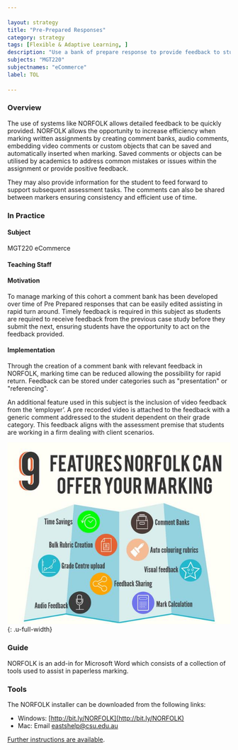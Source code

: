 ```yaml
---

layout: strategy
title: "Pre-Prepared Responses"
category: strategy
tags: [Flexible & Adaptive Learning, ]
description: "Use a bank of prepare response to provide feedback to students fast."
subjects: "MGT220"
subjectnames: "eCommerce"
label: TOL

---
```


### Overview

The use of systems like NORFOLK allows detailed feedback to be quickly provided. NORFOLK allows the opportunity to increase efficiency when marking written assignments by creating comment banks, audio comments, embedding video comments or custom objects that can be saved and automatically inserted when marking. Saved comments or objects can be utilised by academics to address common mistakes or issues within the assignment or provide positive feedback.

They may also provide information for the student to feed forward to support subsequent assessment tasks. The comments can also be shared between markers ensuring consistency and efficient use of time.

### In Practice
<div class="u-release practice" >

<div class="practice-item">
<div class="practice-content" markdown="1">

#### Subject

MGT220 eCommerce

#### Teaching Staff

#### Motivation

To manage marking of this cohort  a comment bank has been developed over time of Pre Prepared responses that can be easily edited assisting in rapid turn around. Timely feedback is required in this subject as students are required to receive feedback from the previous case study before they submit the next, ensuring students have the opportunity to act on the feedback provided.  

#### Implementation

Through the creation of a comment bank with relevant feedback in NORFOLK, marking time can be reduced allowing the possibility for rapid return.  Feedback can be stored under categories such as "presentation" or "referencing".  

An additional feature used in this subject is the inclusion of  video feedback  from the ‘employer’.  A pre recorded video is attached to the feedback with a generic comment addressed to the student dependent on their grade category.  This feedback aligns with the assessment premise that students are working in a firm dealing with client scenarios.  

![Norfolk features](../images/practices/Pre-prepared-responses-MGT220.jpg){: .u-full-width}

</div>
</div>
</div>

### Guide

NORFOLK is an add-in for Microsoft Word which consists of a collection of tools used to assist in paperless marking.

### Tools

The NORFOLK installer can be downloaded from the following links:

- Windows: [http://bit.ly/NORFOLK](http://bit.ly/NORFOLK)
- Mac: Email [eastshelp@csu.edu.au](mailto:eastshelp@csu.edu.au)

[Further instructions are available](https://www.csu.edu.au/division/learning-and-teaching/interact2_help/faculty-and-csu-staff/assessment/norfolk).
